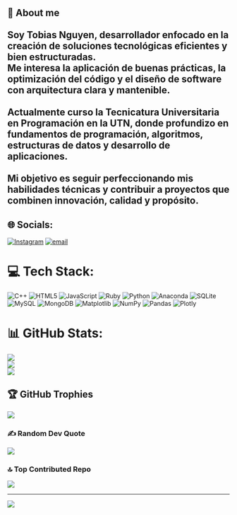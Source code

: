 ## 👋 About me<br><br>Soy **Tobias Nguyen**, desarrollador enfocado en la creación de soluciones tecnológicas eficientes y bien estructuradas.  <br>Me interesa la aplicación de buenas prácticas, la optimización del código y el diseño de software con arquitectura clara y mantenible.<br><br>Actualmente curso la **Tecnicatura Universitaria en Programación** en la **UTN**, donde profundizo en fundamentos de programación, algoritmos, estructuras de datos y desarrollo de aplicaciones.<br><br>Mi objetivo es seguir perfeccionando mis habilidades técnicas y contribuir a proyectos que combinen innovación, calidad y propósito.<br>

## 🌐 Socials:
[![Instagram](https://img.shields.io/badge/Instagram-%23E4405F.svg?logo=Instagram&logoColor=white)](https://instagram.com/n.tobii) [![email](https://img.shields.io/badge/Email-D14836?logo=gmail&logoColor=white)](mailto:tobias.nguyen24@icloud.com) 

# 💻 Tech Stack:
![C++](https://img.shields.io/badge/c++-%2300599C.svg?style=for-the-badge&logo=c%2B%2B&logoColor=white) ![HTML5](https://img.shields.io/badge/html5-%23E34F26.svg?style=for-the-badge&logo=html5&logoColor=white) ![JavaScript](https://img.shields.io/badge/javascript-%23323330.svg?style=for-the-badge&logo=javascript&logoColor=%23F7DF1E) ![Ruby](https://img.shields.io/badge/ruby-%23CC342D.svg?style=for-the-badge&logo=ruby&logoColor=white) ![Python](https://img.shields.io/badge/python-3670A0?style=for-the-badge&logo=python&logoColor=ffdd54) ![Anaconda](https://img.shields.io/badge/Anaconda-%2344A833.svg?style=for-the-badge&logo=anaconda&logoColor=white) ![SQLite](https://img.shields.io/badge/sqlite-%2307405e.svg?style=for-the-badge&logo=sqlite&logoColor=white) ![MySQL](https://img.shields.io/badge/mysql-4479A1.svg?style=for-the-badge&logo=mysql&logoColor=white) ![MongoDB](https://img.shields.io/badge/MongoDB-%234ea94b.svg?style=for-the-badge&logo=mongodb&logoColor=white) ![Matplotlib](https://img.shields.io/badge/Matplotlib-%23ffffff.svg?style=for-the-badge&logo=Matplotlib&logoColor=black) ![NumPy](https://img.shields.io/badge/numpy-%23013243.svg?style=for-the-badge&logo=numpy&logoColor=white) ![Pandas](https://img.shields.io/badge/pandas-%23150458.svg?style=for-the-badge&logo=pandas&logoColor=white) ![Plotly](https://img.shields.io/badge/Plotly-%233F4F75.svg?style=for-the-badge&logo=plotly&logoColor=white)
# 📊 GitHub Stats:
![](https://github-readme-stats.vercel.app/api?username=HainZukk&theme=dark&hide_border=false&include_all_commits=true&count_private=true)<br/>
![](https://nirzak-streak-stats.vercel.app/?user=HainZukk&theme=dark&hide_border=false)<br/>
![](https://github-readme-stats.vercel.app/api/top-langs/?username=HainZukk&theme=dark&hide_border=false&include_all_commits=true&count_private=true&layout=compact)

## 🏆 GitHub Trophies
![](https://github-profile-trophy.vercel.app/?username=HainZukk&theme=dark&no-frame=false&no-bg=false&margin-w=4)

### ✍️ Random Dev Quote
![](https://quotes-github-readme.vercel.app/api?type=horizontal&theme=dark)

### 🔝 Top Contributed Repo
![](https://github-contributor-stats.vercel.app/api?username=HainZukk&limit=5&theme=dark&combine_all_yearly_contributions=true)

---
[![](https://visitcount.itsvg.in/api?id=HainZukk&icon=2&color=12)](https://visitcount.itsvg.in)

<!-- Proudly created with GPRM ( https://gprm.itsvg.in ) -->
